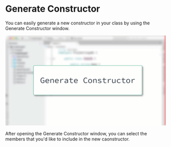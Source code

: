 # Generate Constructor

You can easily generate a new constructor in your class by using the Generate Constructor window.

![](images/generate-constructor.gif)

After opening the Generate Constructor window, you can select the members that you'd like to include in the new caonstructor.